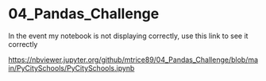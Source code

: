 # 04_Pandas_Challenge

In the event my notebook is not displaying correctly, use this link to see it correctly

https://nbviewer.jupyter.org/github/mtrice89/04_Pandas_Challenge/blob/main/PyCitySchools/PyCitySchools.ipynb